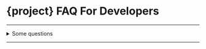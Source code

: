 # {project} FAQ For Developers

---

<details>
<summary>Some questions</summary>

Description

</details>

---
